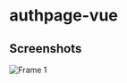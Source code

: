 # authpage-vue

## Screenshots

![Frame 1](https://i.ibb.co/tsxwBPH/Captura-de-tela-2024-09-16-202929.png) 
